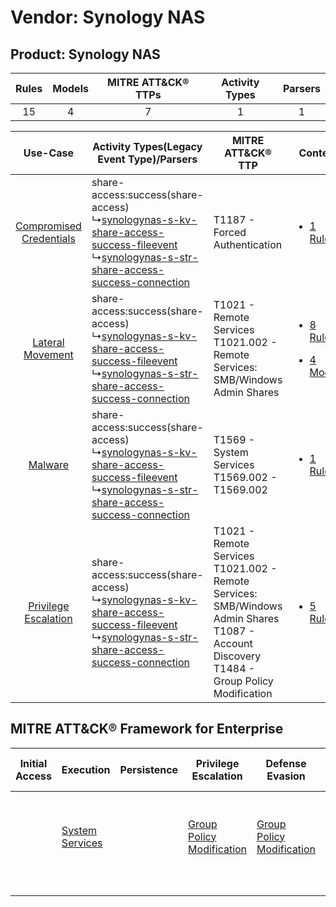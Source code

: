 Vendor: Synology NAS
====================
Product: Synology NAS
---------------------
| Rules | Models | MITRE ATT&CK® TTPs | Activity Types | Parsers |
|:-----:|:------:|:------------------:|:--------------:|:-------:|
|  15   |   4    |         7          |       1        |    1    |

|    Use-Case    | Activity Types(Legacy Event Type)/Parsers    | MITRE ATT&CK® TTP    | Content    |
|:----:| ---- | ---- | ---- |
| [Compromised Credentials](../../../UseCases/uc_compromised_credentials.md) |  share-access:success(share-access)<br> ↳[synologynas-s-kv-share-access-success-fileevent](Ps/pC_synologynasskvshareaccesssuccessfileevent.md)<br> ↳[synologynas-s-str-share-access-success-connection](Ps/pC_synologynassstrshareaccesssuccessconnection.md)<br> | T1187 - Forced Authentication<br>    | [<ul><li>1 Rules</li></ul>](RM/r_m_synology_nas_synology_nas_Compromised_Credentials.md)    |
|        [Lateral Movement](../../../UseCases/uc_lateral_movement.md)        |  share-access:success(share-access)<br> ↳[synologynas-s-kv-share-access-success-fileevent](Ps/pC_synologynasskvshareaccesssuccessfileevent.md)<br> ↳[synologynas-s-str-share-access-success-connection](Ps/pC_synologynassstrshareaccesssuccessconnection.md)<br> | T1021 - Remote Services<br>T1021.002 - Remote Services: SMB/Windows Admin Shares<br>    | [<ul><li>8 Rules</li></ul><ul><li>4 Models</li></ul>](RM/r_m_synology_nas_synology_nas_Lateral_Movement.md) |
|    [Malware](../../../UseCases/uc_malware.md)    |  share-access:success(share-access)<br> ↳[synologynas-s-kv-share-access-success-fileevent](Ps/pC_synologynasskvshareaccesssuccessfileevent.md)<br> ↳[synologynas-s-str-share-access-success-connection](Ps/pC_synologynassstrshareaccesssuccessconnection.md)<br> | T1569 - System Services<br>T1569.002 - T1569.002<br>    | [<ul><li>1 Rules</li></ul>](RM/r_m_synology_nas_synology_nas_Malware.md)    |
|    [Privilege Escalation](../../../UseCases/uc_privilege_escalation.md)    |  share-access:success(share-access)<br> ↳[synologynas-s-kv-share-access-success-fileevent](Ps/pC_synologynasskvshareaccesssuccessfileevent.md)<br> ↳[synologynas-s-str-share-access-success-connection](Ps/pC_synologynassstrshareaccesssuccessconnection.md)<br> | T1021 - Remote Services<br>T1021.002 - Remote Services: SMB/Windows Admin Shares<br>T1087 - Account Discovery<br>T1484 - Group Policy Modification<br> | [<ul><li>5 Rules</li></ul>](RM/r_m_synology_nas_synology_nas_Privilege_Escalation.md)    |

MITRE ATT&CK® Framework for Enterprise
--------------------------------------
| Initial Access | Execution                                                            | Persistence | Privilege Escalation                                                           | Defense Evasion                                                                | Credential Access                                                          | Discovery                                                              | Lateral Movement                                                                                                                                                       | Collection | Command and Control | Exfiltration | Impact |
| -------------- | -------------------------------------------------------------------- | ----------- | ------------------------------------------------------------------------------ | ------------------------------------------------------------------------------ | -------------------------------------------------------------------------- | ---------------------------------------------------------------------- | ---------------------------------------------------------------------------------------------------------------------------------------------------------------------- | ---------- | ------------------- | ------------ | ------ |
|                | [System Services](https://attack.mitre.org/techniques/T1569)<br><br> |             | [Group Policy Modification](https://attack.mitre.org/techniques/T1484)<br><br> | [Group Policy Modification](https://attack.mitre.org/techniques/T1484)<br><br> | [Forced Authentication](https://attack.mitre.org/techniques/T1187)<br><br> | [Account Discovery](https://attack.mitre.org/techniques/T1087)<br><br> | [Remote Services](https://attack.mitre.org/techniques/T1021)<br><br>[Remote Services: SMB/Windows Admin Shares](https://attack.mitre.org/techniques/T1021/002)<br><br> |            |                     |              |        |